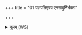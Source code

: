 +++
title = "01 यज्ञपतिमृषय एनसाहुर्निर्भक्ता"

+++
<details><summary>मूलम् (WS)</summary>

यज्ञपतिमृषय एनसाहुर्निर्भक्ता भागादनु तप्यमानाः। तु. शौ.सं. २.३५  
यदेनश्चकृवान् बद्ध एष ततो विश्वकर्मन प्र मुमुग्ध्येनम् ॥ १ ॥
</details>